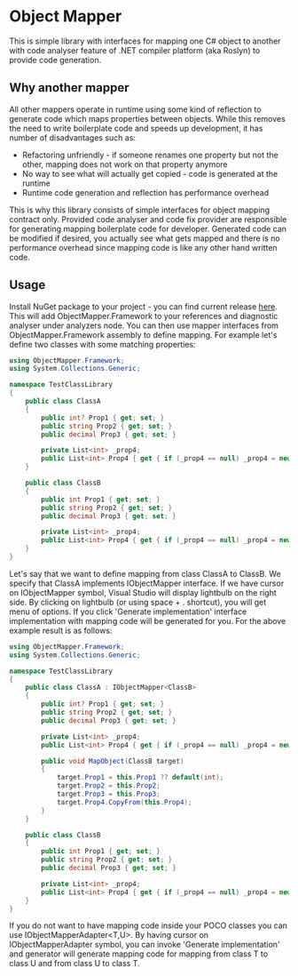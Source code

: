 # Object Mapper
This is simple library with interfaces for mapping one C# object to another with code analyser feature of .NET compiler platform (aka Roslyn) to provide code generation.

## Why another mapper
All other mappers operate in runtime using some kind of reflection to generate code which maps properties between objects. While this removes the need to write boilerplate code and speeds up development, it has number of disadvantages such as:
- Refactoring unfriendly - if someone renames one property but not the other, mapping does not work on that property anymore
- No way to see what will actually get copied - code is generated at the runtime
- Runtime code generation and reflection has performance overhead

This is why this library consists of simple interfaces for object mapping contract only. Provided code analyser and code fix provider are responsible for generating mapping boilerplate code for developer. Generated code can be modified if desired, you actually see what gets mapped and there is no performance overhead since mapping code is like any other hand written code.

## Usage

Install NuGet package to your project - you can find current release [here](https://www.nuget.org/packages/SimpleObjectMapper/). This will add ObjectMapper.Framework to your references and diagnostic analyser under analyzers node.
You can then use mapper interfaces from ObjectMapper.Framework assembly to define mapping. For example let's define two classes with some matching properties:

```C#
using ObjectMapper.Framework;
using System.Collections.Generic;

namespace TestClassLibrary
{
    public class ClassA
    {
        public int? Prop1 { get; set; }
        public string Prop2 { get; set; }
        public decimal Prop3 { get; set; }

        private List<int> _prop4;
        public List<int> Prop4 { get { if (_prop4 == null) _prop4 = new List<int>(); return _prop4; } }
    }

    public class ClassB
    {
        public int Prop1 { get; set; }
        public string Prop2 { get; set; }
        public decimal Prop3 { get; set; }

        private List<int> _prop4;
        public List<int> Prop4 { get { if (_prop4 == null) _prop4 = new List<int>(); return _prop4; } }
    }
}
```

Let's say that we want to define mapping from class ClassA to ClassB. We specify that ClassA implements IObjectMapper<ClassB> interface. If we have cursor on IObjectMapper<ClassB> symbol, Visual Studio will display lightbulb on the right side. By clicking on lightbulb (or using space + . shortcut), you will get menu of options. If you click 'Generate implementation' interface implementation with mapping code will be generated for you. For the above example result is as follows:

```C#
using ObjectMapper.Framework;
using System.Collections.Generic;

namespace TestClassLibrary
{
    public class ClassA : IObjectMapper<ClassB>
    {
        public int? Prop1 { get; set; }
        public string Prop2 { get; set; }
        public decimal Prop3 { get; set; }

        private List<int> _prop4;
        public List<int> Prop4 { get { if (_prop4 == null) _prop4 = new List<int>(); return _prop4; } }

        public void MapObject(ClassB target)
        {
            target.Prop1 = this.Prop1 ?? default(int);
            target.Prop2 = this.Prop2;
            target.Prop3 = this.Prop3;
            target.Prop4.CopyFrom(this.Prop4);
        }
    }

    public class ClassB
    {
        public int Prop1 { get; set; }
        public string Prop2 { get; set; }
        public decimal Prop3 { get; set; }

        private List<int> _prop4;
        public List<int> Prop4 { get { if (_prop4 == null) _prop4 = new List<int>(); return _prop4; } }
    }
}
```

If you do not want to have mapping code inside your POCO classes you can use IObjectMapperAdapter<T,U>. By having cursor on IObjectMapperAdapter symbol, you can invoke 'Generate implementation' and generator will generate mapping code for mapping from class T to class U and from class U to class T.

